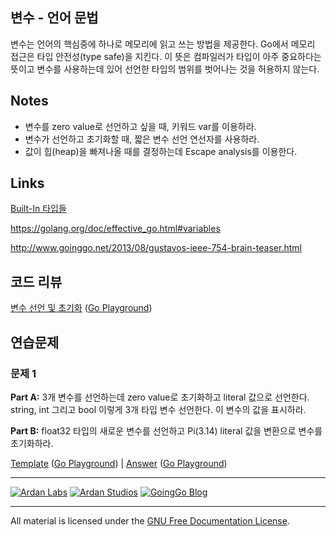 ## 변수 - 언어 문법

변수는 언어의 핵심중에 하나로 메모리에 읽고 쓰는 방법을 제공한다. Go에서 메모리 접근은 타입 안전성(type safe)을 지킨다. 이 뜻은 컴파일러가 타입이 아주 중요하다는 뜻이고 변수를 사용하는데 있어 선언한 타입의 범위를 벗어나는 것을 허용하지 않는다.

## Notes

* 변수를 zero value로 선언하고 싶을 때, 키워드 var를 이용하라. 
* 변수가 선언하고 초기화할 때, 짧은 변수 선언 연선자를 사용하라.
* 값이 힙(heap)을 빠져나올 때를 결정하는데 Escape analysis를 이용한다.

## Links

[Built-In 타입들](http://golang.org/ref/spec#Boolean_types)

https://golang.org/doc/effective_go.html#variables

http://www.goinggo.net/2013/08/gustavos-ieee-754-brain-teaser.html

## 코드 리뷰

[변수 선언 및 초기화](example1/example1.go) ([Go Playground](http://play.golang.org/p/6w6hBNE75a))

## 연습문제

### 문제 1 

**Part A:** 3개 변수를 선언하는데 zero value로 초기화하고 literal 값으로 선언한다. string, int 그리고 bool 이렇게 3개 타입 변수 선언한다. 이 변수의 값을 표시하라.

**Part B:** float32 타입의 새로운 변수를 선언하고 Pi(3.14) literal 값을 변환으로 변수를 초기화하라.

[Template](exercises/template1/template1.go) ([Go Playground](https://play.golang.org/p/1xUWjHMB3I)) | 
[Answer](exercises/exercise1/exercise1.go) ([Go Playground](https://play.golang.org/p/d2M0Q3mRnd))

___
[![Ardan Labs](../../00-slides/images/ggt_logo.png)](http://www.ardanlabs.com)
[![Ardan Studios](../../00-slides/images/ardan_logo.png)](http://www.ardanstudios.com)
[![GoingGo Blog](../../00-slides/images/ggb_logo.png)](http://www.goinggo.net)
___
All material is licensed under the [GNU Free Documentation License](https://github.com/ArdanStudios/gotraining/blob/master/LICENSE).
